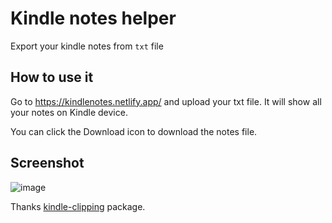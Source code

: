 # Kindle notes helper
Export your kindle notes from `txt` file

## How to use it

Go to https://kindlenotes.netlify.app/ and upload your txt file. It will show all your notes on Kindle device.

You can click the Download icon to download the notes file.
## Screenshot

![image](https://user-images.githubusercontent.com/11868477/201525580-42541004-0822-4912-8b5f-e52299128c10.png)

Thanks [kindle-clipping](https://www.npmjs.com/package/kindle-clipping) package.